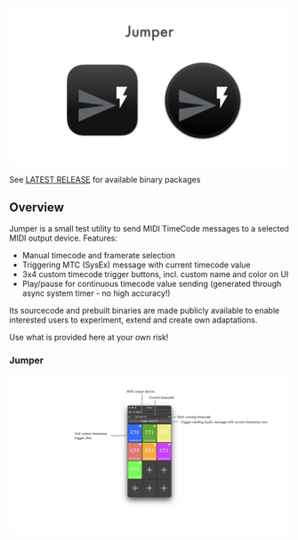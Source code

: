 ![Showreel.001.png](Resources/Documentation/Showreel/Showreel.001.png "Jumper Headline Icons")

See [LATEST RELEASE](https://github.com/ChristianAhrens/Jumper/releases/latest) for available binary packages


<a name="introduction" />

## Overview

Jumper is a small test utility to send MIDI TimeCode messages to a selected MIDI output device.
Features:
- Manual timecode and framerate selection
- Triggering MTC (SysEx) message with current timecode value
- 3x4 custom timecode trigger buttons, incl. custom name and color on UI
- Play/pause for continuous timecode value sending (generated through async system timer - no high accuracy!)

Its sourcecode and prebuilt binaries are made publicly available to enable interested users to experiment, extend and create own adaptations.

Use what is provided here at your own risk!

<a name="Jumper" />

### Jumper

![Showreel.002.png](Resources/Documentation/Showreel/Showreel.002.png "Jumper in action")
